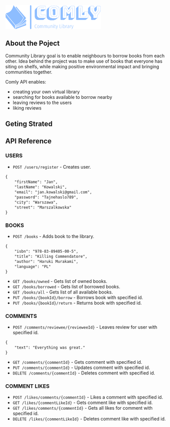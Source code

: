 
<img src="src/images/logo.png" width="300">


## About the Poject
Community Library goal is to enable neighbours to borrow books from each other. 
Idea behind the project was to make use of books that everyone has siting on shelfs, while making positive environmental impact and bringing communities together.

Comly API enables:
* creating your own virtual library
* searching for books available to borrow nearby
* leaving reviews to the users
* liking reviews


## Geting Strated


## API Reference

### USERS
* `POST /users/register` - Creates user.
```
{
    "firstName": "Jan",
    "lastName": "Kowalski",
    "email": "jan.kowalski@gmail.com",
    "password": "Tajnehaslo789",
    "city": "Warszawa",
    "street": "Marszalkowska"
}
```

### BOOKS
* `POST /books` - Adds book to the library.
```
{
    "isbn": "978-83-89405-00-5",
    "title": "Killing Commendatore",
    "author": "Haruki Murakami",
    "language": "PL"
}
```
* `GET /books/owned` - Gets list of owned books.
* `GET /books/borrowed` - Gets list of borrowed books.
* `GET /books/all` - Gets list of all available books.
* `PUT /books/{bookId}/borrow` - Borrows book with specified id.
* `PUT /books/{bookId}/return` - Returns book with specified id.

### COMMENTS
* `POST /comments/reviewee/{revieweeId}` - Leaves review for user with specified id.
```
{
    "text": "Everything was great."
}
```
* `GET /comments/{commentId}` - Gets comment with specified id.
* `PUT /comments/{commentId}` - Updates comment with specified id.
* `DELETE /comments/{commentId}` - Deletes comment with specified id.

### COMMENT LIKES
* `POST /likes/comments/{commentId}` - Likes a comment with specified id.
* `GET /likes/{commentLikeId}` - Gets comment like with specified id.
* `GET /likes/comments/{commentId}` - Gets all likes for comment with specified id.
* `DELETE /likes/{commentLikeId}` - Deletes comment like with specified id.



